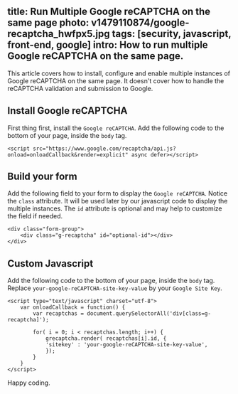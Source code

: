 title: Run Multiple Google reCAPTCHA on the same page
photo: v1479110874/google-recaptcha_hwfpx5.jpg
tags: [security, javascript, front-end, google]
intro: How to run multiple Google reCAPTCHA on the same page.
---

This article covers how to install, configure and enable multiple instances of
Google reCAPTCHA on the same page. It doesn't cover how to handle the reCAPTCHA
validation and submission to Google.

## Install Google reCAPTCHA

First thing first, install the `Google reCAPTCHA`. Add the following code to
the bottom of your page, inside the `body` tag.

```
<script src="https://www.google.com/recaptcha/api.js?onload=onloadCallback&render=explicit" async defer></script>
```

## Build your form

Add the following field to your form to display the `Google reCAPTCHA`.
Notice the `class` attribute. It will be used later by our javascript code to
display the multiple instances. The `id` attribute is optional and may help to
customize the field if needed.

```
<div class="form-group">
    <div class="g-recaptcha" id="optional-id"></div>
</div>

```

## Custom Javascript

Add the following code to the bottom of your page, inside the `body` tag.
Replace `your-google-reCAPTCHA-site-key-value` by your `Google Site Key`.

```
<script type="text/javascript" charset="utf-8">
    var onloadCallback = function() {
        var recaptchas = document.querySelectorAll('div[class=g-recaptcha]');

        for( i = 0; i < recaptchas.length; i++) {
            grecaptcha.render( recaptchas[i].id, {
            'sitekey' : 'your-google-reCAPTCHA-site-key-value',
            });
        }
    }
</script>
```

Happy coding.

